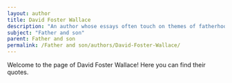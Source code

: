 ```yaml
---
layout: author
title: David Foster Wallace
description: "An author whose essays often touch on themes of fatherhood and the complexities of son-father relationships."
subject: "Father and son"
parent: Father and son
permalink: /Father and son/authors/David-Foster-Wallace/
---
```


Welcome to the page of David Foster Wallace! Here you can find their quotes.

